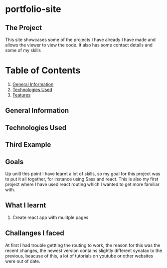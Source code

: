 # portfolio-site

## The Project
This site showcases some of the projects I have already I have made and allows the viewer to view the code. It also has some contact details and some of my skills 



# Table of Contents
1. [General Information](#example)
2. [Technologies Used](#example2)
3. [Features](#third-example)



## General Information
## Technologies Used
## Third Example
 


## Goals
Up unitl this point I have learnt a lot of skills, so my goal for this project was to put it all together, for instance using Sass and react. This is also my first project where I have used react routing which I wanted to get more familiar with. 

## What I learnt 
1) Create react app with mulitple pages 


## Challanges I faced 
At first I had trouble gettting the routing to work, the reason for this was the recent changes, the newest version contains slightly different synatax to the previous, beacuse of this, a lot of tutorials on youtube or other websites were out of date. 



